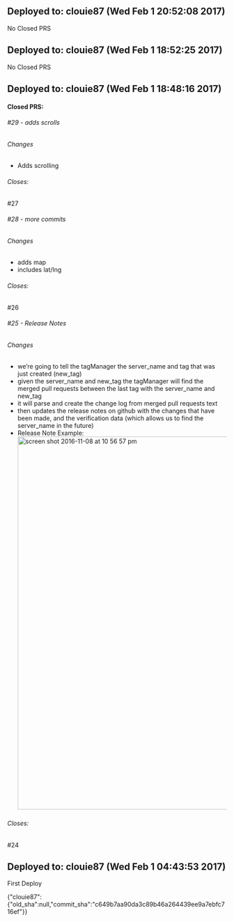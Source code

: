 ## Deployed to: clouie87 (Wed Feb  1 20:52:08 2017)

No Closed PRS

[meta_data]: {"clouie87":{"old_sha":"07135416871bfe9a520ed78dd2c3251098c5d698","commit_sha":"7d56a60fb7d265a5ba6f005fea1f3bbbd839f3ec"}}

## Deployed to: clouie87 (Wed Feb  1 18:52:25 2017)

No Closed PRS

[meta_data]: {"clouie87":{"old_sha":"2fdc0d42a58f1a3524ba8082f4934ef91f3901b8","commit_sha":"07135416871bfe9a520ed78dd2c3251098c5d698"}}

## Deployed to: clouie87 (Wed Feb  1 18:48:16 2017)

#### Closed PRS:

###### #29 - adds scrolls

###### Changes

- Adds scrolling


###### Closes:
 #27

###### #28 - more commits

###### Changes

- adds map
- includes lat/lng


###### Closes:
 #26

###### #25 - Release Notes

###### Changes

- we’re going to tell the tagManager the server_name and tag that was just created (new_tag)
- given the server_name and new_tag the tagManager will find the merged pull requests between the last tag with the server_name and new_tag
- it will parse and create the change log from merged pull requests text
- then updates the release notes on github with the changes that have been made, and the verification data (which allows us to find the server_name in the future)
- Release Note Example: <img width="856" alt="screen shot 2016-11-08 at 10 56 57 pm" src="https://cloud.githubusercontent.com/assets/8782239/20129725/b9a85554-a606-11e6-92f6-a280e6d52ddb.png">


###### Closes:
 #24

[meta_data]: {"clouie87":{"old_sha":"c649b7aa90da3c89b46a264439ee9a7ebfc716ef","commit_sha":"2fdc0d42a58f1a3524ba8082f4934ef91f3901b8"}}

## Deployed to: clouie87 (Wed Feb  1 04:43:53 2017)

First Deploy

{"clouie87":{"old_sha":null,"commit_sha":"c649b7aa90da3c89b46a264439ee9a7ebfc716ef"}}
